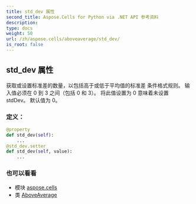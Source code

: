 ```yaml
---
title: std_dev 属性
second_title: Aspose.Cells for Python via .NET API 参考资料
description:
type: docs
weight: 50
url: /zh/aspose.cells/aboveaverage/std_dev/
is_root: false
---
```

## std_dev 属性

获取或设置标准差的数量，以包括高于或低于平均值的标准差
条件格式规则。
输入值必须在 0 到 3 之间（包括 0 和 3）。
将此值设置为 0 意味着未设置 stdDev。
默认值为 0。
### 定义：
```python
@property
def std_dev(self):
    ...
@std_dev.setter
def std_dev(self, value):
    ...
```

### 也可以看看
* 模块 [aspose.cells](../../)
* 类 [AboveAverage](/cells/python-net/zh/aspose.cells/aboveaverage)
